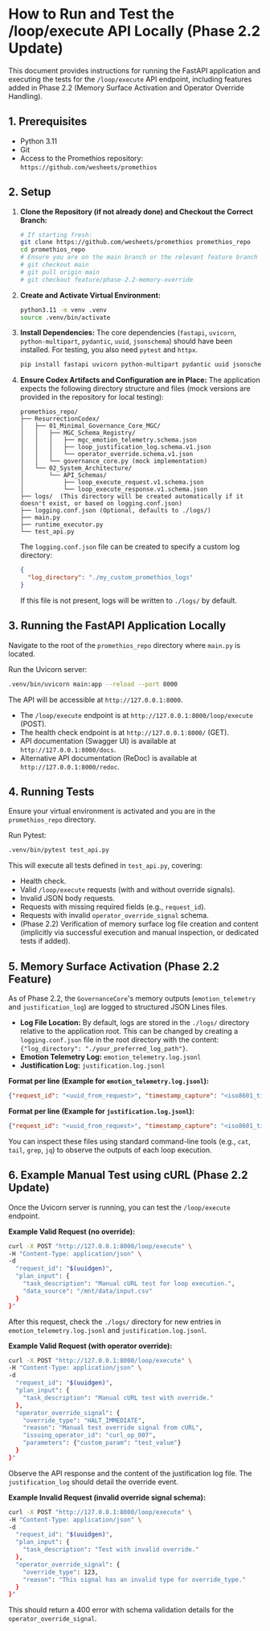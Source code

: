 # How to Run and Test the /loop/execute API Locally (Phase 2.2 Update)

This document provides instructions for running the FastAPI application and executing the tests for the `/loop/execute` API endpoint, including features added in Phase 2.2 (Memory Surface Activation and Operator Override Handling).

## 1. Prerequisites

- Python 3.11
- Git
- Access to the Promethios repository: `https://github.com/wesheets/promethios`

## 2. Setup

1.  **Clone the Repository (if not already done) and Checkout the Correct Branch:**
    ```bash
    # If starting fresh:
    git clone https://github.com/wesheets/promethios promethios_repo
    cd promethios_repo
    # Ensure you are on the main branch or the relevant feature branch for Phase 2.2 (e.g., feature/phase-2.2-memory-override)
    # git checkout main
    # git pull origin main
    # git checkout feature/phase-2.2-memory-override
    ```

2.  **Create and Activate Virtual Environment:**
    ```bash
    python3.11 -m venv .venv
    source .venv/bin/activate
    ```

3.  **Install Dependencies:**
    The core dependencies (`fastapi`, `uvicorn`, `python-multipart`, `pydantic`, `uuid`, `jsonschema`) should have been installed. For testing, you also need `pytest` and `httpx`.
    ```bash
    pip install fastapi uvicorn python-multipart pydantic uuid jsonschema pytest httpx
    ```

4.  **Ensure Codex Artifacts and Configuration are in Place:**
    The application expects the following directory structure and files (mock versions are provided in the repository for local testing):
    ```
    promethios_repo/
    ├── ResurrectionCodex/
    │   ├── 01_Minimal_Governance_Core_MGC/
    │   │   ├── MGC_Schema_Registry/
    │   │   │   ├── mgc_emotion_telemetry.schema.json
    │   │   │   ├── loop_justification_log.schema.v1.json
    │   │   │   └── operator_override.schema.v1.json
    │   │   └── governance_core.py (mock implementation)
    │   └── 02_System_Architecture/
    │       └── API_Schemas/
    │           ├── loop_execute_request.v1.schema.json
    │           └── loop_execute_response.v1.schema.json
    ├── logs/  (This directory will be created automatically if it doesn't exist, or based on logging.conf.json)
    ├── logging.conf.json (Optional, defaults to ./logs/)
    ├── main.py
    ├── runtime_executor.py
    └── test_api.py
    ```
    The `logging.conf.json` file can be created to specify a custom log directory:
    ```json
    {
      "log_directory": "./my_custom_promethios_logs"
    }
    ```
    If this file is not present, logs will be written to `./logs/` by default.

## 3. Running the FastAPI Application Locally

Navigate to the root of the `promethios_repo` directory where `main.py` is located.

Run the Uvicorn server:
```bash
.venv/bin/uvicorn main:app --reload --port 8000
```

The API will be accessible at `http://127.0.0.1:8000`.
-   The `/loop/execute` endpoint is at `http://127.0.0.1:8000/loop/execute` (POST).
-   The health check endpoint is at `http://127.0.0.1:8000/` (GET).
-   API documentation (Swagger UI) is available at `http://127.0.0.1:8000/docs`.
-   Alternative API documentation (ReDoc) is available at `http://127.0.0.1:8000/redoc`.

## 4. Running Tests

Ensure your virtual environment is activated and you are in the `promethios_repo` directory.

Run Pytest:
```bash
.venv/bin/pytest test_api.py
```

This will execute all tests defined in `test_api.py`, covering:
-   Health check.
-   Valid `/loop/execute` requests (with and without override signals).
-   Invalid JSON body requests.
-   Requests with missing required fields (e.g., `request_id`).
-   Requests with invalid `operator_override_signal` schema.
-   (Phase 2.2) Verification of memory surface log file creation and content (implicitly via successful execution and manual inspection, or dedicated tests if added).

## 5. Memory Surface Activation (Phase 2.2 Feature)

As of Phase 2.2, the `GovernanceCore`'s memory outputs (`emotion_telemetry` and `justification_log`) are logged to structured JSON Lines files.

-   **Log File Location:** By default, logs are stored in the `./logs/` directory relative to the application root. This can be changed by creating a `logging.conf.json` file in the root directory with the content: `{"log_directory": "./your_preferred_log_path"}`.
-   **Emotion Telemetry Log:** `emotion_telemetry.log.jsonl`
-   **Justification Log:** `justification.log.jsonl`

**Format per line (Example for `emotion_telemetry.log.jsonl`):**
```json
{"request_id": "<uuid_from_request>", "timestamp_capture": "<iso8601_timestamp>", "telemetry_data": <full_mgc_emotion_telemetry_json_object>}
```
**Format per line (Example for `justification.log.jsonl`):**
```json
{"request_id": "<uuid_from_request>", "timestamp_capture": "<iso8601_timestamp>", "justification_data": <full_loop_justification_log_v1_json_object>}
```

You can inspect these files using standard command-line tools (e.g., `cat`, `tail`, `grep`, `jq`) to observe the outputs of each loop execution.

## 6. Example Manual Test using cURL (Phase 2.2 Update)

Once the Uvicorn server is running, you can test the `/loop/execute` endpoint.

**Example Valid Request (no override):**
```bash
curl -X POST "http://127.0.0.1:8000/loop/execute" \
-H "Content-Type: application/json" \
-d 
  "request_id": "$(uuidgen)",
  "plan_input": {
    "task_description": "Manual cURL test for loop execution.",
    "data_source": "/mnt/data/input.csv"
  }
}"
```
After this request, check the `./logs/` directory for new entries in `emotion_telemetry.log.jsonl` and `justification.log.jsonl`.

**Example Valid Request (with operator override):**
```bash
curl -X POST "http://127.0.0.1:8000/loop/execute" \
-H "Content-Type: application/json" \
-d 
  "request_id": "$(uuidgen)",
  "plan_input": {
    "task_description": "Manual cURL test with override."
  },
  "operator_override_signal": {
    "override_type": "HALT_IMMEDIATE",
    "reason": "Manual test override signal from cURL",
    "issuing_operator_id": "curl_op_007",
    "parameters": {"custom_param": "test_value"}
  }
}"
```
Observe the API response and the content of the justification log file. The `justification_log` should detail the override event.

**Example Invalid Request (invalid override signal schema):**
```bash
curl -X POST "http://127.0.0.1:8000/loop/execute" \
-H "Content-Type: application/json" \
-d 
  "request_id": "$(uuidgen)",
  "plan_input": {
    "task_description": "Test with invalid override."
  },
  "operator_override_signal": {
    "override_type": 123, 
    "reason": "This signal has an invalid type for override_type."
  }
}"
```
This should return a 400 error with schema validation details for the `operator_override_signal`.

